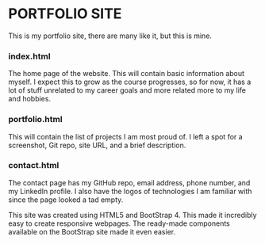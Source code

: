 # PORTFOLIO SITE

This is my portfolio site, there are many like it, but this is mine.

### index.html

The home page of the website. This will contain basic information about myself. I expect this to grow as the course progresses, so for now, it has a lot of stuff unrelated to my career goals and more related more to my life and hobbies.

### portfolio.html

This will contain the list of projects I am most proud of. I left a spot for a screenshot, Git repo, site URL, and a brief description.

### contact.html

The contact page has my GitHub repo, email address, phone number, and my LinkedIn profile. I also have the logos of technologies I am familiar with since the page looked a tad empty.



This site was created using HTML5 and BootStrap 4. This made it incredibly easy to create responsive webpages. The ready-made components available on the BootStrap site made it even easier.
